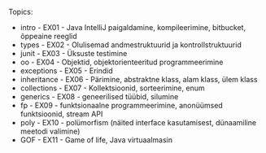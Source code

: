 Topics: 

* intro - EX01 - Java IntelliJ paigaldamine, kompileerimine, bitbucket, õppeaine reeglid
* types - EX02 - Olulisemad andmestruktuurid ja kontrollstruktuurid
* junit - EX03 - Üksuste testimine
* oo    - EX04 - Objektid, objektorienteeritud programmeerimine
* exceptions - EX05 - Erindid
* inheritance - EX06 - Pärimine, abstraktne klass, alam klass, ülem klass
* collections - EX07 - Kollektsioonid, sorteerimine, enum
* generics - EX08 - geneerilised tüübid, silumine
* fp - EX09 - funktsionaalne programmeerimine, anonüümsed funktsioonid, stream API
* poly - EX10 - polümorfism (näited interface kasutamisest, dünaamiline meetodi valimine)
* GOF - EX11 - Game of life, Java virtuaalmasin
